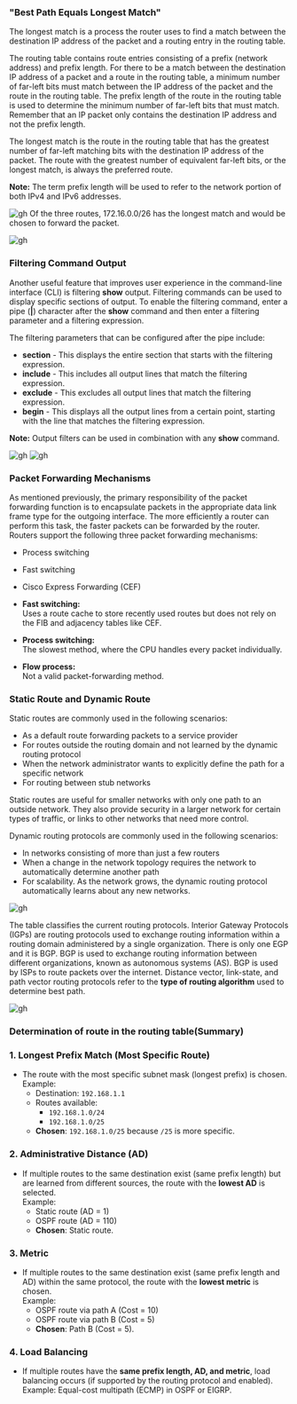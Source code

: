 ### "Best Path Equals Longest Match"
The longest match is a process the router uses to find a match between the destination IP address of the packet and a routing entry in the routing table.

The routing table contains route entries consisting of a prefix (network address) and prefix length. For there to be a match between the destination IP address of a packet and a route in the routing table, a minimum number of far-left bits must match between the IP address of the packet and the route in the routing table. The prefix length of the route in the routing table is used to determine the minimum number of far-left bits that must match. Remember that an IP packet only contains the destination IP address and not the prefix length.

The longest match is the route in the routing table that has the greatest number of far-left matching bits with the destination IP address of the packet. The route with the greatest number of equivalent far-left bits, or the longest match, is always the preferred route.

**Note:** The term prefix length will be used to refer to the network portion of both IPv4 and IPv6 addresses.

![gh](https://raw.githubusercontent.com/ndriannazriel04/Advanced-Network-Tech/main/obsidian/images17334153720007vutnx.png)
Of the three routes, 172.16.0.0/26 has the longest match and would be chosen to forward the packet.

![gh](https://raw.githubusercontent.com/ndriannazriel04/Advanced-Network-Tech/main/obsidian/images1733415456000fl0xqd.png)

### Filtering Command Output
Another useful feature that improves user experience in the command-line interface (CLI) is filtering **show** output. Filtering commands can be used to display specific sections of output. To enable the filtering command, enter a pipe (**|**) character after the **show** command and then enter a filtering parameter and a filtering expression.

The filtering parameters that can be configured after the pipe include:

- **section** - This displays the entire section that starts with the filtering expression.
- **include** - This includes all output lines that match the filtering expression.
- **exclude** - This excludes all output lines that match the filtering expression.
- **begin** - This displays all the output lines from a certain point, starting with the line that matches the filtering expression.

**Note:** Output filters can be used in combination with any **show** command.

![gh](https://raw.githubusercontent.com/ndriannazriel04/Advanced-Network-Tech/main/obsidian/images173341628700089gdia.png)
![gh](https://raw.githubusercontent.com/ndriannazriel04/Advanced-Network-Tech/main/obsidian/images1733416308000jutcgk.png)

### Packet Forwarding Mechanisms
As mentioned previously, the primary responsibility of the packet forwarding function is to encapsulate packets in the appropriate data link frame type for the outgoing interface. The more efficiently a router can perform this task, the faster packets can be forwarded by the router. Routers support the following three packet forwarding mechanisms:

- Process switching
- Fast switching
- Cisco Express Forwarding (CEF)

- **Fast switching:**  
    Uses a route cache to store recently used routes but does not rely on the FIB and adjacency tables like CEF.
    
- **Process switching:**  
    The slowest method, where the CPU handles every packet individually.
    
- **Flow process:**  
    Not a valid packet-forwarding method.

### Static Route and Dynamic Route
Static routes are commonly used in the following scenarios:

- As a default route forwarding packets to a service provider
- For routes outside the routing domain and not learned by the dynamic routing protocol
- When the network administrator wants to explicitly define the path for a specific network
- For routing between stub networks

Static routes are useful for smaller networks with only one path to an outside network. They also provide security in a larger network for certain types of traffic, or links to other networks that need more control.

Dynamic routing protocols are commonly used in the following scenarios:

- In networks consisting of more than just a few routers
- When a change in the network topology requires the network to automatically determine another path
- For scalability. As the network grows, the dynamic routing protocol automatically learns about any new networks.

![gh](https://raw.githubusercontent.com/ndriannazriel04/Advanced-Network-Tech/main/obsidian/images1733475476000ep35m6.png)

The table classifies the current routing protocols. Interior Gateway Protocols (IGPs) are routing protocols used to exchange routing information within a routing domain administered by a single organization. There is only one EGP and it is BGP. BGP is used to exchange routing information between different organizations, known as autonomous systems (AS). BGP is used by ISPs to route packets over the internet. Distance vector, link-state, and path vector routing protocols refer to the **type of routing algorithm** used to determine best path.


![gh](https://raw.githubusercontent.com/ndriannazriel04/Advanced-Network-Tech/main/obsidian/images1733475678000wif2qd.png)

### Determination of route in the routing table(Summary)
### 1. **Longest Prefix Match (Most Specific Route)**

- The route with the most specific subnet mask (longest prefix) is chosen.  
    Example:
    - Destination: `192.168.1.1`
    - Routes available:
        - `192.168.1.0/24`
        - `192.168.1.0/25`
    - **Chosen**: `192.168.1.0/25` because `/25` is more specific.
### 2. **Administrative Distance (AD)**

- If multiple routes to the same destination exist (same prefix length) but are learned from different sources, the route with the **lowest AD** is selected.  
    Example:
    - Static route (AD = 1)
    - OSPF route (AD = 110)
    - **Chosen**: Static route.
### 3. **Metric**

- If multiple routes to the same destination exist (same prefix length and AD) within the same protocol, the route with the **lowest metric** is chosen.  
    Example:
    - OSPF route via path A (Cost = 10)
    - OSPF route via path B (Cost = 5)
    - **Chosen**: Path B (Cost = 5).
### 4. **Load Balancing**

- If multiple routes have the **same prefix length, AD, and metric**, load balancing occurs (if supported by the routing protocol and enabled).  
	    Example: Equal-cost multipath (ECMP) in OSPF or EIGRP.
